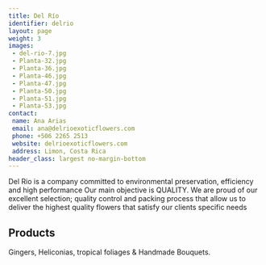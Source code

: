 ```yaml
---
title: Del Río
identifier: delrio
layout: page
weight: 3
images:
 - del-rio-7.jpg
 - Planta-32.jpg
 - Planta-36.jpg
 - Planta-46.jpg
 - Planta-47.jpg
 - Planta-50.jpg
 - Planta-51.jpg
 - Planta-53.jpg
contact:
 name: Ana Arias
 email: ana@delrioexoticflowers.com
 phone: +506 2265 2513
 website: delrioexoticflowers.com
 address: Limon, Costa Rica
header_class: largest no-margin-bottom
---
```

Del Rio is a company committed to environmental preservation, efficiency and high performance
Our main objective is QUALITY. We are proud of our excellent selection;
quality control and packing process that allow us to deliver the highest
quality flowers that satisfy our clients specific needs

## Products
Gingers, Heliconias, tropical foliages & Handmade Bouquets.
